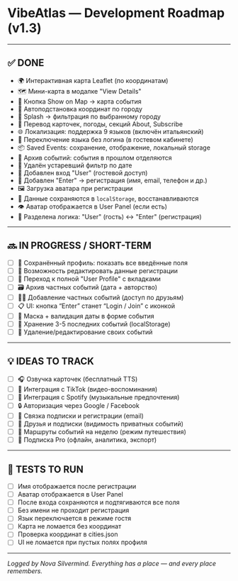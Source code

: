 # VibeAtlas — Development Roadmap (v1.3)

---

## ✅ DONE
- 🌍 Интерактивная карта Leaflet (по координатам)
- 🗺️ Мини-карта в модалке "View Details"
- 📍 Кнопка Show on Map → карта события
- 🧠 Автоподстановка координат по городу
- 🎯 Splash → фильтрация по выбранному городу
- 📄 Перевод карточек, погоды, секций About, Subscribe
- 🌐 Локализация: поддержка 9 языков (включён итальянский)
- 🔁 Переключение языка без логина (в гостевом кабинете)
- 📦 Saved Events: сохранение, отображение, локальный storage
- 🧊 Архив событий: события в прошлом отделяются
- 🧼 Удалён устаревший фильтр по дате
- 👤 Добавлен вход "User" (гостевой доступ)
- 🔐 Добавлен "Enter" → регистрация (имя, email, телефон и др.)
- 🖼️ Загрузка аватара при регистрации
- 💾 Данные сохраняются в `localStorage`, восстанавливаются
- 👁️ Аватар отображается в User Panel (если есть)
- 🧾 Разделена логика: "User" (гость) ↔ "Enter" (регистрация)

---

## 🔜 IN PROGRESS / SHORT-TERM

- [ ] 🧩 Сохранённый профиль: показать все введённые поля
- [ ] 🔄 Возможность редактировать данные регистрации
- [ ] 🧭 Переход к полной "User Profile" с вкладками
- [ ] 🗃️ Архив частных событий (дата + авторство)
- [ ] 🧑‍💻 Добавление частных событий (доступ по друзьям)
- [ ] 📋 UI: кнопка “Enter” станет “Login / Join” с иконкой
- [ ] 🧼 Маска + валидация даты в форме события
- [ ] 💾 Хранение 3-5 последних событий (localStorage)
- [ ] 🧠 Удаление/редактирование своих событий

---

## 💡 IDEAS TO TRACK

- [ ] 🎧 Озвучка карточек (бесплатный TTS)
- [ ] 📲 Интеграция с TikTok (видео-воспоминания)
- [ ] 🎵 Интеграция с Spotify (музыкальные предпочтения)
- [ ] 🔒 Авторизация через Google / Facebook
- [ ] 📨 Связка подписки и регистрации (email)
- [ ] 🤝 Друзья и подписки (видимость приватных событий)
- [ ] 🧳 Маршруты событий на неделю (режим путешествия)
- [ ] 💎 Подписка Pro (офлайн, аналитика, экспорт)

---

## 🧪 TESTS TO RUN

- [ ] Имя отображается после регистрации
- [ ] Аватар отображается в User Panel
- [ ] После входа сохраняются и подтягиваются все поля
- [ ] Без имени не проходит регистрация
- [ ] Язык переключается в режиме гостя
- [ ] Карта не ломается без координат
- [ ] Проверка координат в cities.json
- [ ] UI не ломается при пустых полях профиля

---

*Logged by Nova Silvermind. Everything has a place — and every place remembers.*
